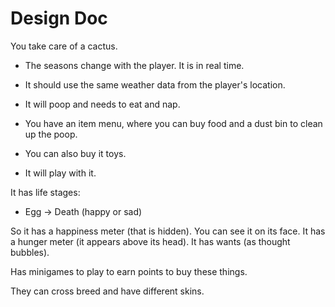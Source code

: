 # Design Doc

You take care of a cactus.

- The seasons change with the player. It is in real time.
- It should use the same weather data from the player's location.
- It will poop and needs to eat and nap.

- You have an item menu, where you can buy food and a dust bin to clean up the poop.
- You can also buy it toys.
- It will play with it.

It has life stages:
- Egg -> Death (happy or sad)

So it has a happiness meter (that is hidden). You can see it on its face.
It has a hunger meter (it appears above its head).
It has wants (as thought bubbles).

Has minigames to play to earn points to buy these things.

They can cross breed and have different skins.
